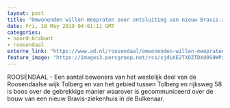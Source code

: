 ```yaml
---
layout: post
title: "Omwonenden willen meepraten over ontsluiting van nieuw Bravis-ziekenhuis in Roosendaal"
date: Fri, 10 May 2019 04:01:11 GMT
categories: 
- noord-brabant 
- roosendaal 
externe_link: "https://www.ad.nl/roosendaal/omwonenden-willen-meepraten-over-ontsluiting-van-nieuw-bravis-ziekenhuis-in-roosendaal~a08a5b7f/"
feature_image: "https://images3.persgroep.net/rcs/sjdLKE2TXDZTDXd0S9WPzg-i3Y4/diocontent/147289929/_fitwidth/400/?appId=21791a8992982cd8da851550a453bd7f&quality=0.7"
---
```


ROOSENDAAL - Een aantal bewoners van het westelijk deel van de Roosendaalse wijk Tolberg en van het gebied tussen Tolberg en rijksweg 58 is boos over de gebrekkige manier waarover is gecommuniceerd over de bouw van een nieuw Bravis-ziekenhuis in de Bulkenaar.
